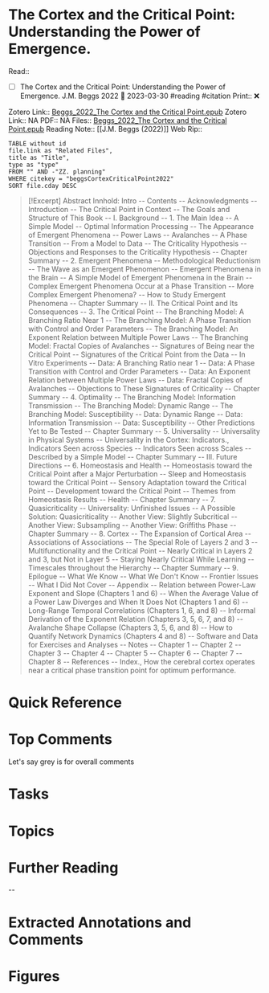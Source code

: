 

# The Cortex and the Critical Point: Understanding the Power of Emergence.
Read:: 
- [ ] The Cortex and the Critical Point: Understanding the Power of Emergence. J.M. Beggs 2022 🛫 2023-03-30 #reading #citation
Print::  ❌

Zotero Link:: [Beggs_2022_The Cortex and the Critical Point.epub](zotero://open-pdf/library/items/DNH7HV45)
Zotero Link:: NA
PDF:: NA
Files:: [Beggs_2022_The Cortex and the Critical Point.epub](file:///C:%5CUsers%5Cmichaelt%5CInsync%5Cm@tarlton.info%5CGoogle%20Drive%5C06.%20Zotero%5Cstorage_new%5CThe%20MIT%20Press_2022%5CBeggs_2022_The%20Cortex%20and%20the%20Critical%20Point.epub)
Reading Note:: [[J.M. Beggs (2022)]]
Web Rip:: 

```dataview
TABLE without id
file.link as "Related Files",
title as "Title",
type as "type"
FROM "" AND -"ZZ. planning"
WHERE citekey = "beggsCortexCriticalPoint2022" 
SORT file.cday DESC
```


> [!Excerpt] Abstract
> Innhold: Intro -- Contents -- Acknowledgments -- Introduction -- The Critical Point in Context -- The Goals and Structure of This Book -- I. Background -- 1. The Main Idea -- A Simple Model -- Optimal Information Processing -- The Appearance of Emergent Phenomena -- Power Laws -- Avalanches -- A Phase Transition -- From a Model to Data -- The Criticality Hypothesis -- Objections and Responses to the Criticality Hypothesis -- Chapter Summary -- 2. Emergent Phenomena -- Methodological Reductionism -- The Wave as an Emergent Phenomenon -- Emergent Phenomena in the Brain -- A Simple Model of Emergent Phenomena in the Brain -- Complex Emergent Phenomena Occur at a Phase Transition -- More Complex Emergent Phenomena? -- How to Study Emergent Phenomena -- Chapter Summary -- II. The Critical Point and Its Consequences -- 3. The Critical Point -- The Branching Model: A Branching Ratio Near 1 -- The Branching Model: A Phase Transition with Control and Order Parameters -- The Branching Model: An Exponent Relation between Multiple Power Laws -- The Branching Model: Fractal Copies of Avalanches -- Signatures of Being near the Critical Point -- Signatures of the Critical Point from the Data -- In Vitro Experiments -- Data: A Branching Ratio near 1 -- Data: A Phase Transition with Control and Order Parameters -- Data: An Exponent Relation between Multiple Power Laws -- Data: Fractal Copies of Avalanches -- Objections to These Signatures of Criticality -- Chapter Summary -- 4. Optimality -- The Branching Model: Information Transmission -- The Branching Model: Dynamic Range -- The Branching Model: Susceptibility -- Data: Dynamic Range -- Data: Information Transmission -- Data: Susceptibility -- Other Predictions Yet to Be Tested -- Chapter Summary -- 5. Universality -- Universality in Physical Systems -- Universality in the Cortex: Indicators., Indicators Seen across Species -- Indicators Seen across Scales -- Described by a Simple Model -- Chapter Summary -- III. Future Directions -- 6. Homeostasis and Health -- Homeostasis toward the Critical Point after a Major Perturbation -- Sleep and Homeostasis toward the Critical Point -- Sensory Adaptation toward the Critical Point -- Development toward the Critical Point -- Themes from Homeostasis Results -- Health -- Chapter Summary -- 7. Quasicriticality -- Universality: Unfinished Issues -- A Possible Solution: Quasicriticality -- Another View: Slightly Subcritical -- Another View: Subsampling -- Another View: Griffiths Phase -- Chapter Summary -- 8. Cortex -- The Expansion of Cortical Area -- Associations of Associations -- The Special Role of Layers 2 and 3 -- Multifunctionality and the Critical Point -- Nearly Critical in Layers 2 and 3, but Not in Layer 5 -- Staying Nearly Critical While Learning -- Timescales throughout the Hierarchy -- Chapter Summary -- 9. Epilogue -- What We Know -- What We Don't Know -- Frontier Issues -- What I Did Not Cover -- Appendix -- Relation between Power-Law Exponent and Slope (Chapters 1 and 6) -- When the Average Value of a Power Law Diverges and When It Does Not (Chapters 1 and 6) -- Long-Range Temporal Correlations (Chapters 1, 6, and 8) -- Informal Derivation of the Exponent Relation (Chapters 3, 5, 6, 7, and 8) -- Avalanche Shape Collapse (Chapters 3, 5, 6, and 8) -- How to Quantify Network Dynamics (Chapters 4 and 8) -- Software and Data for Exercises and Analyses -- Notes -- Chapter 1 -- Chapter 2 -- Chapter 3 -- Chapter 4 -- Chapter 5 -- Chapter 6 -- Chapter 7 -- Chapter 8 -- References -- Index., How the cerebral cortex operates near a critical phase transition point for optimum performance.


# Quick Reference

# Top Comments

Let's say grey is for overall comments

# Tasks

# Topics


# Further Reading 
 

--
# Extracted Annotations and Comments


# Figures